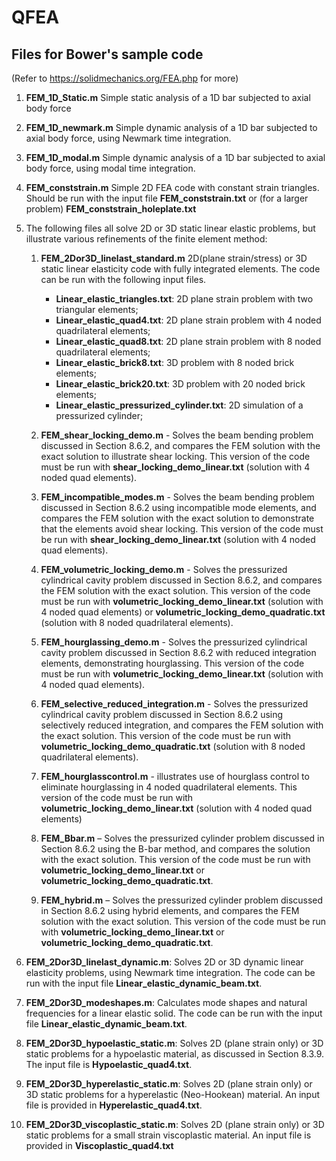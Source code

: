 # QFEA


## Files for Bower's sample code

(Refer to https://solidmechanics.org/FEA.php for more)

1. **FEM_1D_Static.m** Simple static analysis of a 1D bar subjected to axial body force
2. **FEM_1D_newmark.m** Simple dynamic analysis of a 1D bar subjected to axial body force, using Newmark time integration.
3. **FEM_1D_modal.m**  Simple dynamic analysis of a 1D bar subjected to axial body force, using modal time integration.
4. **FEM_conststrain.m**   Simple 2D FEA code with constant strain triangles.  Should be run with the input file **FEM_conststrain.txt** or (for a larger problem) **FEM_conststrain_holeplate.txt**
5. The following files all solve 2D or 3D static linear elastic problems, but illustrate various refinements of the finite element method:
    1. **FEM_2Dor3D_linelast_standard.m** 2D(plane strain/stress) or 3D static linear elasticity code with fully integrated elements. The code can be run with the following input files.

        - **Linear_elastic_triangles.txt**: 2D plane strain problem with two triangular elements;
        - **Linear_elastic_quad4.txt**: 2D plane strain problem with 4 noded quadrilateral elements;
        - **Linear_elastic_quad8.txt**: 2D plane strain problem with 8 noded quadrilateral elements;
        - **Linear_elastic_brick8.txt**: 3D problem with 8 noded brick elements;
        - **Linear_elastic_brick20.txt**: 3D problem with 20 noded brick elements;
        - **Linear_elastic_pressurized_cylinder.txt**: 2D simulation of a pressurized cylinder;
    2. **FEM_shear_locking_demo.m** - Solves the beam bending problem discussed in Section 8.6.2, and compares the FEM solution with the exact solution to illustrate shear locking. This version of the code must be run with **shear_locking_demo_linear.txt** (solution with 4 noded quad elements).

    3. **FEM_incompatible_modes.m** - Solves the beam bending problem discussed in Section 8.6.2 using incompatible mode elements, and compares the FEM solution with the exact solution to demonstrate that the elements avoid shear locking. This version of the code must be run with **shear_locking_demo_linear.txt** (solution with 4 noded quad elements).

    4. **FEM_volumetric_locking_demo.m** - Solves the pressurized cylindrical cavity problem discussed in Section 8.6.2, and compares the FEM solution with the exact solution. This version of the code must be run with **volumetric_locking_demo_linear.txt** (solution with 4 noded quad elements) or **volumetric_locking_demo_quadratic.txt** (solution with 8 noded quadrilateral elements).

    5. **FEM_hourglassing_demo.m** - Solves the pressurized cylindrical cavity problem discussed in Section 8.6.2 with reduced integration elements, demonstrating hourglassing. This version of the code must be run with **volumetric_locking_demo_linear.txt** (solution with 4 noded quad elements).

    6. **FEM_selective_reduced_integration.m** - Solves the pressurized cylindrical cavity problem discussed in Section 8.6.2 using selectively reduced integration, and compares the FEM solution with the exact solution. This version of the code must be run with **volumetric_locking_demo_quadratic.txt** (solution with 8 noded quadrilateral elements).

    7. **FEM_hourglasscontrol.m** - illustrates use of hourglass control to eliminate hourglassing in 4 noded quadrilateral elements.  This version of the code must be run with **volumetric_locking_demo_linear.txt** (solution with 4 noded quad elements)

    8. **FEM_Bbar.m** – Solves the pressurized cylinder problem discussed in Section 8.6.2 using the B-bar method, and compares the solution with the exact solution. This version of the code must be run with **volumetric_locking_demo_linear.txt** or **volumetric_locking_demo_quadratic.txt**.

    9. **FEM_hybrid.m** – Solves the pressurized cylinder problem discussed in Section 8.6.2 using hybrid elements, and compares the FEM solution with the exact solution. This version of the code must be run with **volumetric_locking_demo_linear.txt** or **volumetric_locking_demo_quadratic.txt**.

6. **FEM_2Dor3D_linelast_dynamic.m**: Solves 2D or 3D dynamic linear elasticity problems, using Newmark time integration. The code can be run with the input file **Linear_elastic_dynamic_beam.txt**.

7. **FEM_2Dor3D_modeshapes.m**: Calculates mode shapes and natural frequencies for a linear elastic solid. The code can be run with the input file **Linear_elastic_dynamic_beam.txt**.

8. **FEM_2Dor3D_hypoelastic_static.m**: Solves 2D (plane strain only) or 3D static problems for a hypoelastic material, as discussed in Section 8.3.9. The input file is **Hypoelastic_quad4.txt**.

9. **FEM_2Dor3D_hyperelastic_static.m**: Solves 2D (plane strain only) or 3D static problems for a hyperelastic (Neo-Hookean) material. An input file is provided in **Hyperelastic_quad4.txt**.

10. **FEM_2Dor3D_viscoplastic_static.m**: Solves 2D (plane strain only) or 3D static problems for a small strain viscoplastic material. An input file is provided in **Viscoplastic_quad4.txt**